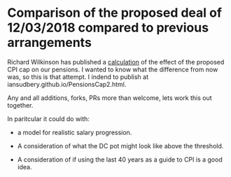 Comparison of the proposed deal of 12/03/2018 compared to previous arrangements
===============================================================================

Richard Wilkinson has published a [calculation](rich-d-wilkinson.github.io/PensionsCap/html) of the effect
of the proposed CPI cap on our pensions. I wanted to know what the difference from now was, so this is that
attempt. I indend to publish at iansudbery.github.io/PensionsCap2.html.

Any and all additions, forks, PRs more than welcome, lets work this out together.

In paritcular it could do with:

* a model for realistic salary progression. 

* A consideration of what the DC pot might look like above the threshold. 

* A consideration of if using the last 40 years as a guide to CPI is a
  good idea. 
